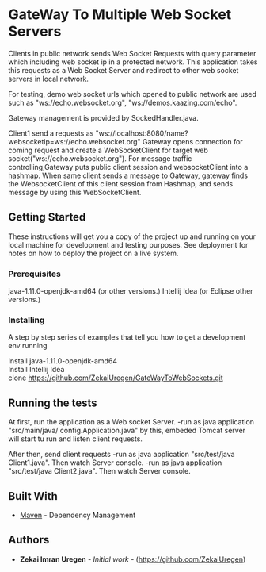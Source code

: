 # GateWay To Multiple Web Socket Servers

Clients in public network sends Web Socket Requests with query parameter which including web socket ip in a protected network.
This application takes this requests as a Web Socket Server and redirect to other web socket servers in local network.

For testing, demo web socket urls which opened to public network are used such as "ws://echo.websocket.org", "ws://demos.kaazing.com/echo".

Gateway management is provided by SockedHandler.java. 

Client1 send a requests as "ws://localhost:8080/name?websocketip=ws://echo.websocket.org"
Gateway opens connection for coming request and create a WebSocketClient for target web socket("ws://echo.websocket.org").
For message traffic controlling,Gateway puts public client session and websocketClient into a hashmap.
When same client sends a message to Gateway, gateway finds the WebsocketClient of this client session from Hashmap,
and sends message by using this WebSocketClient.

## Getting Started

These instructions will get you a copy of the project up and running on your local machine for development and testing purposes. See deployment for notes on how to deploy the project on a live system.

### Prerequisites

java-1.11.0-openjdk-amd64 (or other versions.)
Intellij Idea (or Eclipse other versions.)

### Installing

A step by step series of examples that tell you how to get a development env running

Install java-1.11.0-openjdk-amd64 <br />
Install Intellij Idea<br />
clone https://github.com/ZekaiUregen/GateWayToWebSockets.git

## Running the tests

At first, run the application as a Web socket Server. 
	-run as java application "src/main/java/ config.Application.java"
	 by this, embeded Tomcat server will start tu run and listen client requests. 

After then, send client requests 
        -run as java application "src/test/java Client1.java". Then watch Server console.
        -run as java application "src/test/java Client2.java". Then watch Server console.       

## Built With
* [Maven](https://maven.apache.org/) - Dependency Management


## Authors

* **Zekai Imran Uregen** - *Initial work* - (https://github.com/ZekaiUregen)


